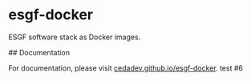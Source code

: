 # esgf-docker

ESGF software stack as Docker images.

## Documentation

For documentation, please visit [cedadev.github.io/esgf-docker](https://cedadev.github.io/esgf-docker).
test #6
